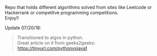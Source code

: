 Repo that holds different algorithms solved from sites like Leetcode or Hackerrank or competitve programming competitions.
<br/>Enjoy!!

Update 07/20/18:<br /> 
>	Transitioned to algos in python.<br/>
>	Great article on it from geeks2geeks: https://tinyurl.com/pythonvsjava1
